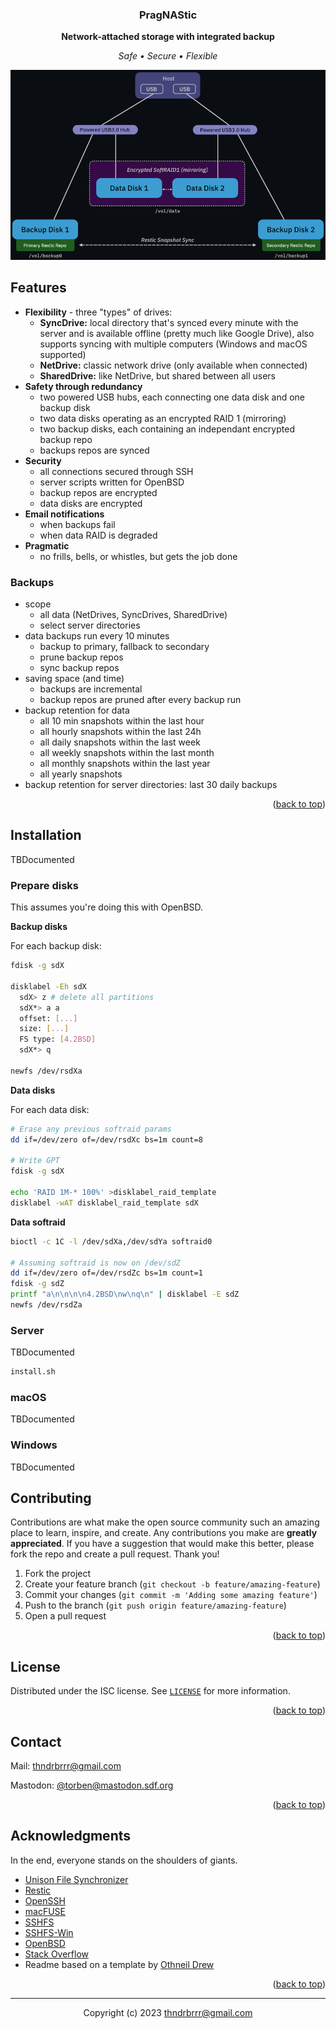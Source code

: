 <a name="readme-top"></a>

<div align="center">
<h3>PragNAStic</h3>
<p><b>Network-attached storage with integrated backup</b></p>
<p><em>Safe • Secure • Flexible</em></p>
</div>

<p align="center"><img src="docs/images/overview.png"/></p>

## Features

- **Flexibility** - three "types" of drives:
  - **SyncDrive:** local directory that's synced every minute with the server and is available offline (pretty much like Google Drive), also supports syncing with multiple computers (Windows and macOS supported)
  - **NetDrive:** classic network drive (only available when connected)
  - **SharedDrive:** like NetDrive, but shared between all users
- **Safety through redundancy**
    - two powered USB hubs, each connecting one data disk and one backup disk
    - two data disks operating as an encrypted RAID 1 (mirroring)
    - two backup disks, each containing an independant encrypted backup repo
        <!-- - makes it easy to create multiple copies of a backup: just copy the repo directory -->
    - backups repos are synced
- **Security**
  - all connections secured through SSH
  - server scripts written for OpenBSD
  - backup repos are encrypted
  - data disks are encrypted
- **Email notifications**
  - when backups fail
  - when data RAID is degraded
- **Pragmatic**
  - no frills, bells, or whistles, but gets the job done
  

### Backups

- scope
    - all data (NetDrives, SyncDrives, SharedDrive)
    - select server directories
- data backups run every 10 minutes
    - backup to primary, fallback to secondary
    - prune backup repos
    - sync backup repos
- saving space (and time)
    - backups are incremental
    - backup repos are pruned after every backup run
- backup retention for data
    - all 10 min snapshots within the last hour
    - all hourly snapshots within the last 24h
    - all daily snapshots within the last week
    - all weekly snapshots within the last month
    - all monthly snapshots within the last year
    - all yearly snapshots
- backup retention for server directories: last 30 daily backups

<p align="right">(<a href="#readme-top">back to top</a>)</p>

## Installation

TBDocumented

### Prepare disks

This assumes you're doing this with OpenBSD.

**Backup disks**

For each backup disk:

```sh
fdisk -g sdX

disklabel -Eh sdX
  sdX> z # delete all partitions
  sdX*> a a
  offset: [...]
  size: [...]
  FS type: [4.2BSD]
  sdX*> q

newfs /dev/rsdXa
```

**Data disks**

For each data disk:

```sh
# Erase any previous softraid params
dd if=/dev/zero of=/dev/rsdXc bs=1m count=8 

# Write GPT
fdisk -g sdX

echo 'RAID 1M-* 100%' >disklabel_raid_template
disklabel -wAT disklabel_raid_template sdX
```

**Data softraid**

```sh
bioctl -c 1C -l /dev/sdXa,/dev/sdYa softraid0

# Assuming softraid is now on /dev/sdZ
dd if=/dev/zero of=/dev/rsdZc bs=1m count=1
fdisk -g sdZ
printf "a\n\n\n\n4.2BSD\nw\nq\n" | disklabel -E sdZ
newfs /dev/rsdZa
```

### Server

TBDocumented

```sh
install.sh
```

### macOS

TBDocumented

### Windows

TBDocumented

## Contributing

Contributions are what make the open source community such an amazing place to learn, inspire, and create. Any contributions you make are **greatly appreciated**. If you have a suggestion that would make this better, please fork the repo and create a pull request. Thank you!

1. Fork the project
2. Create your feature branch (`git checkout -b feature/amazing-feature`)
3. Commit your changes (`git commit -m 'Adding some amazing feature'`)
4. Push to the branch (`git push origin feature/amazing-feature`)
5. Open a pull request

<p align="right">(<a href="#readme-top">back to top</a>)</p>

## License

Distributed under the ISC license. See [`LICENSE`](LICENSE) for more information.

<p align="right">(<a href="#readme-top">back to top</a>)</p>

## Contact

Mail: thndrbrrr@gmail.com

Mastodon: [@torben@mastodon.sdf.org](https://mastodon.sdf.org/@torben)

<p align="right">(<a href="#readme-top">back to top</a>)</p>


## Acknowledgments

In the end, everyone stands on the shoulders of giants.

* [Unison File Synchronizer](https://github.com/bcpierce00/unison)
* [Restic](https://restic.net/)
* [OpenSSH](https://www.openssh.com/)
* [macFUSE](https://osxfuse.github.io/)
* [SSHFS](https://github.com/osxfuse/sshfs)
* [SSHFS-Win](https://github.com/winfsp/sshfs-win)
* [OpenBSD](https://www.openbsd.org/)
* [Stack Overflow](https://stackoverflow.com/)
* Readme based on a template by [Othneil Drew](https://github.com/othneildrew)

<p align="right">(<a href="#readme-top">back to top</a>)</p>

--------

<div align="center">
Copyright (c) 2023 <a href="mailto:thndrbrrr@gmail.com">thndrbrrr@gmail.com</a>
</div>
